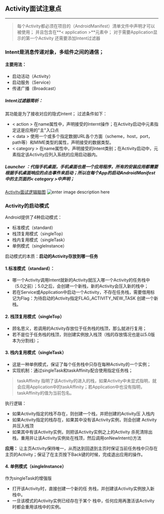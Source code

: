 ## Activity面试注意点
---
> 每个Activity都必须在项目的（AndroidManifest）清单文件中声明才可以被使用；
> 并且包含在**< application >**元素中；
> 对于需要Application显示的第一个Activity 还需要添加Intent过滤器
### Intent是消息传递对象，多组件之间的通信；
#### 主要用法：
+ 启动活动（Activity）
+ 启动服务（Service）
+ 传递广播（Broadcast） 
##### Intent过滤器简析：
其功能是为了接收对应的隐式Intent；
过滤条件如下：
+  < action >  在name属性中，声明接受的Internt操作；在Activity启动中元素指定这是应用的"主"入口点
+ < data > 使用一个或多个指定数据URL各个方面（scheme，host，port，path等）和MIME类型的属性，声明接受的数据类型。
+ < category > 在name属性中，声明接受的Intent类别；在Activity启动中，元素指定该Activity应列入系统的应用启动器内。

##### Launcher ：代指手机桌面，手机桌面也是一个应用程序，所有的安装应用都需要根据手机桌面响应的点击事件来启动；所以在每个App的启动AndroidManifest中的主页面的< category >中声明；


[Activity面试逻辑脑图](https://github.com/kiboooo/-/blob/master/Activity%E7%9A%84%E7%94%9F%E5%91%BD%E5%91%A8%E6%9C%9F%E8%84%91%E5%9B%BE%20.png?raw=true)
![enter image description here](http://123.207.145.251:8080/SimpleBox/picture/1513776716680.jpg)


### Activity的启动模式
Android提供了4种启动模式：
+ 标准模式（standard）
+ 栈顶复用模式（singleTop）
+ 栈内复用模式（singleTask）
+ 单例模式（singleInstance）

启动模式的本质：**启动的Activity存放到哪一任务** 

#### 1.标准模式（standard）：
+ 哪一个Activity调用Intent就新的Activity就压入哪一个Activity的任务栈中（5.0之前）；5.0之后，会创建一个新栈，新的Activity会压入新的栈中；
+ 若在Service或Application中启动一个Activity，不存在任务栈，需要借用标记为Flag：为待启动的Activity指定FLAG_ACTIVITY_NEW_TASK 创建一个新栈。

#### 2. 栈顶复用模式（singleTop）
+ 顾名思义，若调用的Activity存放位于任务栈的栈顶，那么就进行复用；
+ 若不是位于任务栈的栈顶，则创建实例放入栈顶（栈的存放情况也是以5.0版本为分割线）；


#### 3. 栈内复用模式（singleTask）
+ 这是一种单例模式，保证了每个任务栈中只存在每种Activity的一个实例；
+ 实现机制：通过singleTask和taskAffinity配合使用指定任务栈；
> taskAffinity 指明了该Activity的进入的栈，如果Activity中未显式指明，就会应用Application中的taskAffinity；若Application中也没有指明，taskAffinity的值为当前包名。

执行逻辑：
+ 如果Activity指定的栈不存在，则创建一个栈，并把创建的Activity压 入栈内
+ 如果Activity指定的栈存在，如果其中没有该Activity实例，则会创建 Activity并压入栈顶
+ 如果其中有该Activity实例，则把该Activity实例之上的Activity 杀死清除出栈，重用并让该Activity实例处在栈顶，然后调用onNewIntent()方法

**应用：** 让主页Activity保持唯一，从而达到回退到主页时保证当前任务栈中只存在主页的Activity；保证了在主页按下Back键的时候，完成退出应用的操作。


#### 4. 单例模式（singleInstance）
作为singleTask的增强版
+ 打开该Activity时，直接创建一个新的任 务栈，并创建该Activity实例放入新栈中。
+ 一旦该模式的Activity实例已经存在于某个 栈中，任何应用再激活该Activity时都会重用该栈中的实例。